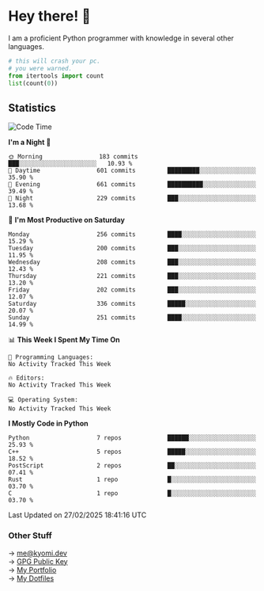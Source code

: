 # Hey there! 👋

I am a proficient Python programmer with knowledge in several other languages.

```py
# this will crash your pc.
# you were warned.
from itertools import count
list(count(0))
```

## Statistics
<!--START_SECTION:waka-->
![Code Time](http://img.shields.io/badge/Code%20Time-1%2C730%20hrs%2024%20mins-blue)

**I'm a Night 🦉** 

```text
🌞 Morning                183 commits         ███░░░░░░░░░░░░░░░░░░░░░░   10.93 % 
🌆 Daytime                601 commits         █████████░░░░░░░░░░░░░░░░   35.90 % 
🌃 Evening                661 commits         ██████████░░░░░░░░░░░░░░░   39.49 % 
🌙 Night                  229 commits         ███░░░░░░░░░░░░░░░░░░░░░░   13.68 % 
```
📅 **I'm Most Productive on Saturday** 

```text
Monday                   256 commits         ████░░░░░░░░░░░░░░░░░░░░░   15.29 % 
Tuesday                  200 commits         ███░░░░░░░░░░░░░░░░░░░░░░   11.95 % 
Wednesday                208 commits         ███░░░░░░░░░░░░░░░░░░░░░░   12.43 % 
Thursday                 221 commits         ███░░░░░░░░░░░░░░░░░░░░░░   13.20 % 
Friday                   202 commits         ███░░░░░░░░░░░░░░░░░░░░░░   12.07 % 
Saturday                 336 commits         █████░░░░░░░░░░░░░░░░░░░░   20.07 % 
Sunday                   251 commits         ████░░░░░░░░░░░░░░░░░░░░░   14.99 % 
```


📊 **This Week I Spent My Time On** 

```text
💬 Programming Languages: 
No Activity Tracked This Week

🔥 Editors: 
No Activity Tracked This Week

💻 Operating System: 
No Activity Tracked This Week
```

**I Mostly Code in Python** 

```text
Python                   7 repos             ██████░░░░░░░░░░░░░░░░░░░   25.93 % 
C++                      5 repos             █████░░░░░░░░░░░░░░░░░░░░   18.52 % 
PostScript               2 repos             ██░░░░░░░░░░░░░░░░░░░░░░░   07.41 % 
Rust                     1 repo              █░░░░░░░░░░░░░░░░░░░░░░░░   03.70 % 
C                        1 repo              █░░░░░░░░░░░░░░░░░░░░░░░░   03.70 % 
```




 Last Updated on 27/02/2025 18:41:16 UTC
<!--END_SECTION:waka-->

### Other Stuff

→ [me@kyomi.dev](mailto:me@kyomi.dev)\
→ [GPG Public Key](https://github.com/bitterteriyaki.gpg)\
→ [My Portfolio](https://kyomi.dev)\
→ [My Dotfiles](https://github.com/bitterteriyaki/dotfiles)
